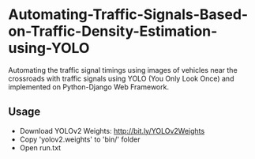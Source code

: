# Automating-Traffic-Signals-Based-on-Traffic-Density-Estimation-using-YOLO
Automating the traffic signal timings using images of vehicles near the crossroads with traffic signals using YOLO (You Only Look Once) and implemented on Python-Django Web Framework.

## Usage

* Download YOLOv2 Weights: http://bit.ly/YOLOv2Weights
* Copy 'yolov2.weights' to 'bin/' folder
* Open run.txt
